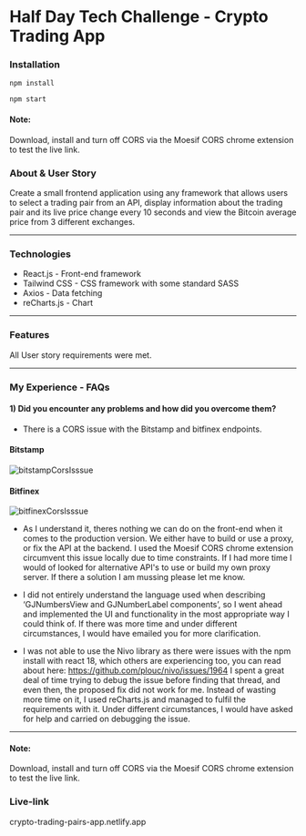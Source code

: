 # Half Day Tech Challenge - Crypto Trading App

### Installation

```
npm install
```

```
npm start
```

#### Note:

Download, install and turn off CORS via the Moesif CORS chrome extension to test the live link.

### About & User Story

Create a small frontend application using any framework that allows users to select a trading pair from an API, display information about the trading pair and its live price change every 10 seconds and view the Bitcoin average price from 3 different exchanges.

---

### Technologies

- React.js - Front-end framework
- Tailwind CSS - CSS framework with some standard SASS
- Axios - Data fetching
- reCharts.js - Chart

---

### Features

All User story requirements were met.

---

### My Experience - FAQs

#### 1) Did you encounter any problems and how did you overcome them?

- There is a CORS issue with the Bitstamp and bitfinex endpoints.

#### Bitstamp

![bitstampCorsIsssue](https://i.imgur.com/x9vAbum.png)

#### Bitfinex

![bitfinexCorsIsssue](https://i.imgur.com/emPynR1.png)

- As I understand it, theres nothing we can do on the front-end when it comes to the production version. We either have to build or use a proxy, or fix the API at the backend. I used the Moesif CORS chrome extension circumvent this issue locally due to time constraints. If I had more time I would of looked for alternative API's to use or build my own proxy server. If there a solution I am mussing please let me know.

- I did not entirely understand the language used when describing ‘GJNumbersView and GJNumberLabel components’, so I went ahead and implemented the UI and functionality in the most appropriate way I could think of. If there was more time and under different circumstances, I would have emailed you for more clarification.

- I was not able to use the Nivo library as there were issues with the npm install with react 18, which others are experiencing too, you can read about here: https://github.com/plouc/nivo/issues/1964
  I spent a great deal of time trying to debug the issue before finding that thread, and even then, the proposed fix did not work for me. Instead of wasting more time on it, I used
  reCharts.js and managed to fulfil the requirements with it. Under different circumstances, I would have asked for help and carried on debugging the issue.

---

#### Note:

Download, install and turn off CORS via the Moesif CORS chrome extension to test the live link.

### Live-link

crypto-trading-pairs-app.netlify.app
